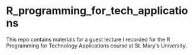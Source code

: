# R_programming_for_tech_applications
This repo contains materials for a guest lecture I recorded for the R Programming for Technology Applications course at St. Mary's University.
